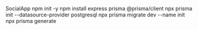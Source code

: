 SocialApp
npm init -y
npm install express prisma @prisma/client
npx prisma init --datasource-provider postgresql
npx prisma migrate dev --name init 
npx prisma generate

